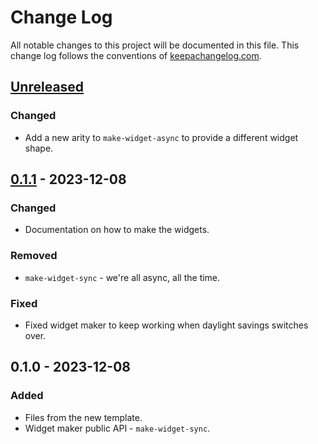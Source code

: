 # Change Log
All notable changes to this project will be documented in this file. This change log follows the conventions of [keepachangelog.com](http://keepachangelog.com/).

## [Unreleased]
### Changed
- Add a new arity to `make-widget-async` to provide a different widget shape.

## [0.1.1] - 2023-12-08
### Changed
- Documentation on how to make the widgets.

### Removed
- `make-widget-sync` - we're all async, all the time.

### Fixed
- Fixed widget maker to keep working when daylight savings switches over.

## 0.1.0 - 2023-12-08
### Added
- Files from the new template.
- Widget maker public API - `make-widget-sync`.

[Unreleased]: https://sourcehost.site/your-name/day-8/compare/0.1.1...HEAD
[0.1.1]: https://sourcehost.site/your-name/day-8/compare/0.1.0...0.1.1
